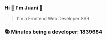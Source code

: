 ### Hi 👋 I&#39;m Juani 🦁

> I&#39;m a Frontend Web Developer SSR

### 📚 Minutes being a developer: 1839684
